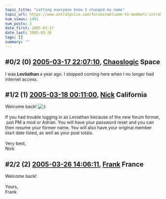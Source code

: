 ```yaml
---
topic_title: "Letting everyone know I changed my name"
topic_url: https://www.astralpulse.com/forums/welcome-to-members-introductions!/letting-everyone-know-i-changed-my-name
num_views: 1491
num_posts: 3
date_first: 2005-03-17
date_last: 2005-03-26
tags: []
summary: ""
---
```


## \#0/2 (0) [2005-03-17 22:07:10](https://www.astralpulse.com/forums/index.php?msg=156335), [Chaoslogic](https://www.astralpulse.com/forums/profile/?u=8652) Space ##
<section>
I was
<b>
 Leviiathan
</b>
a year ago. I stopped coming here when I no longer had internet access.
</section>

## \#1/2 (1) [2005-03-18 00:11:00](https://www.astralpulse.com/forums/index.php?msg=156349), [Nick](https://www.astralpulse.com/forums/profile/?u=2080) California ##
<section>
Welcome back!
<img alt=":)" class="smiley" src="https://www.astralpulse.com/forums/Smileys/fugue/smiley.png" title="Smiley"/>
<br>
<br>
If you had trouble logging in as Leviathan because of the new forum format,  just PM a mod or Adrian. You will have your password reset and you can then resume your former name. You will also have your original member start date listed, as well as your post totals.
<br>
<br>
Very best,
<br>
Nick
</section>

## \#2/2 (2) [2005-03-26 14:06:11](https://www.astralpulse.com/forums/index.php?msg=157701), [Frank](https://www.astralpulse.com/forums/profile/?u=359) France ##
<section>
Welcome back!
<br>
<br>
Yours,
<br>
Frank
</section>